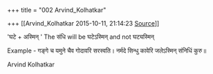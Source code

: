 +++
title = "002 Arvind_Kolhatkar"

+++
[[Arvind_Kolhatkar	2015-10-11, 21:14:23 [Source](https://groups.google.com/g/samskrita/c/KYcT30ZWdlo)]]



'घटे + अस्मिन् ' The संधि will be घटेऽस्मिन् and not घट्यस्मिन्

Example - गङ्गे च यमुने चैव गोदावरि सरस्वति। नर्मदे सिन्धु कावेरि जलेऽस्मिन् संनिधिं कुरु॥

  

Arvind Kolhatkar

  
  

